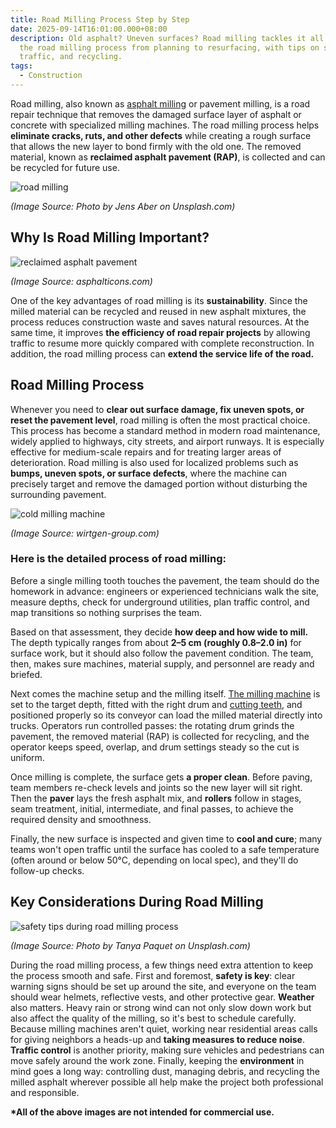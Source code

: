```yaml
---
title: Road Milling Process Step by Step
date: 2025-09-14T16:01:00.000+08:00
description: Old asphalt? Uneven surfaces? Road milling tackles it all. Learn
  the road milling process from planning to resurfacing, with tips on safety,
  traffic, and recycling.
tags:
  - Construction
---
```

Road milling, also known as [asphalt milling](https://www.mechcarbide.com/posts/what-is-asphalt-milling/) or pavement milling, is a road repair technique that removes the damaged surface layer of asphalt or concrete with specialized milling machines. The road milling process helps **eliminate cracks, ruts, and other defects** while creating a rough surface that allows the new layer to bond firmly with the old one. The removed material, known as **reclaimed asphalt pavement (RAP)**, is collected and can be recycled for future use.

![road milling](/uploads/what-is-asphalt-milling-blog-1.jpg "Road Milling")

*(Image Source: Photo by Jens Aber on Unsplash.com)*

## Why Is Road Milling Important?

![reclaimed asphalt pavement](/uploads/what-is-asphalt-milling-blog-3.jpg "Reclaimed Asphalt Pavement")

*(Image Source: asphalticons.com)*

One of the key advantages of road milling is its **sustainability**. Since the milled material can be recycled and reused in new asphalt mixtures, the process reduces construction waste and saves natural resources. At the same time, it improves **the efficiency of road repair projects** by allowing traffic to resume more quickly compared with complete reconstruction. In addition, the road milling process can **extend the service life of the road.**

## Road Milling Process

Whenever you need to **clear out surface damage, fix uneven spots, or reset the pavement level**, road milling is often the most practical choice. This process has become a standard method in modern road maintenance, widely applied to highways, city streets, and airport runways. It is especially effective for medium-scale repairs and for treating larger areas of deterioration. Road milling is also used for localized problems such as **bumps, uneven spots, or surface defects**, where the machine can precisely target and remove the damaged portion without disturbing the surrounding pavement.

![cold milling machine](/uploads/road-construction-equipment-blog-13.jpg "Cold Milling Machine")

*(Image Source: wirtgen-group.com)*

### **Here is the detailed process of road milling:**

Before a single milling tooth touches the pavement, the team should do the homework in advance: engineers or experienced technicians walk the site, measure depths, check for underground utilities, plan traffic control, and map transitions so nothing surprises the team.

Based on that assessment, they decide **how deep and how wide to mill.** The depth typically ranges from about **2–5 cm (roughly 0.8–2.0 in)** for surface work, but it should also follow the pavement condition. The team, then, makes sure machines, material supply, and personnel are ready and briefed.

Next comes the machine setup and the milling itself. [The milling machine](https://www.mechcarbide.com/posts/what-is-a-road-milling-machine/) is set to the target depth, fitted with the right drum and [cutting teeth](https://www.mechcarbide.com/posts/road-milling-teeth-and-picks-everything-you-need-to-know/), and positioned properly so its conveyor can load the milled material directly into trucks. Operators run controlled passes: the rotating drum grinds the pavement, the removed material (RAP) is collected for recycling, and the operator keeps speed, overlap, and drum settings steady so the cut is uniform.

Once milling is complete, the surface gets **a proper clean**. Before paving, team members re-check levels and joints so the new layer will sit right. Then the **paver** lays the fresh asphalt mix, and **rollers** follow in stages, seam treatment, initial, intermediate, and final passes, to achieve the required density and smoothness.

Finally, the new surface is inspected and given time to **cool and cure**; many teams won't open traffic until the surface has cooled to a safe temperature (often around or below 50°C, depending on local spec), and they'll do follow-up checks.

## Key Considerations During Road Milling

![safety tips during road milling process](/uploads/road-milling-process-blog-1.jpg "Safety Tipes during Road Milling Process")

*(Image Source: Photo by Tanya Paquet on Unsplash.com)*

During the road milling process, a few things need extra attention to keep the process smooth and safe. First and foremost, **safety is key**: clear warning signs should be set up around the site, and everyone on the team should wear helmets, reflective vests, and other protective gear. **Weather** also matters. Heavy rain or strong wind can not only slow down work but also affect the quality of the milling, so it's best to schedule carefully. Because milling machines aren't quiet, working near residential areas calls for giving neighbors a heads-up and **taking measures to reduce noise**. **Traffic control** is another priority, making sure vehicles and pedestrians can move safely around the work zone. Finally, keeping the **environment** in mind goes a long way: controlling dust, managing debris, and recycling the milled asphalt wherever possible all help make the project both professional and responsible.

**\*All of the above images are not intended for commercial use.**

